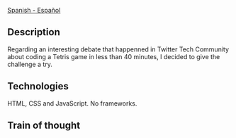 [Spanish - Español](README.es.md)

## Description
Regarding an interesting debate that happenned in Twitter Tech Community about coding a Tetris game in less than 40 minutes, I decided to give the challenge a try.

## Technologies
HTML, CSS and JavaScript. No frameworks.

## Train of thought
